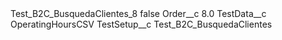 <?xml version="1.0" encoding="UTF-8"?>
<CustomMetadata xmlns="http://soap.sforce.com/2006/04/metadata" xmlns:xsi="http://www.w3.org/2001/XMLSchema-instance" xmlns:xsd="http://www.w3.org/2001/XMLSchema">
    <label>Test_B2C_BusquedaClientes_8</label>
    <protected>false</protected>
    <values>
        <field>Order__c</field>
        <value xsi:type="xsd:double">8.0</value>
    </values>
    <values>
        <field>TestData__c</field>
        <value xsi:type="xsd:string">OperatingHoursCSV</value>
    </values>
    <values>
        <field>TestSetup__c</field>
        <value xsi:type="xsd:string">Test_B2C_BusquedaClientes</value>
    </values>
</CustomMetadata>
